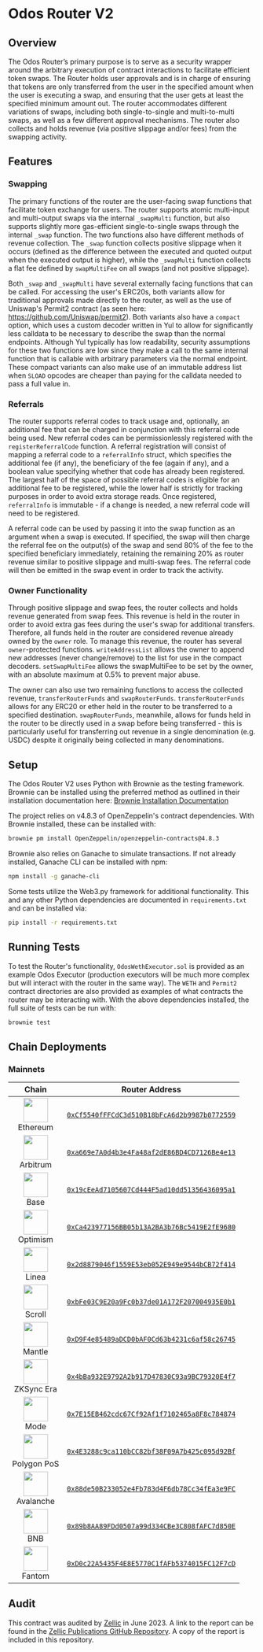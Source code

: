 # Odos Router V2

## Overview

The Odos Router’s primary purpose is to serve as a security wrapper around the arbitrary execution of contract interactions to facilitate efficient token swaps. The Router holds user approvals and is in charge of ensuring that tokens are only transferred from the user in the specified amount when the user is executing a swap, and ensuring that the user gets at least the specified minimum amount out. The router accommodates different variations of swaps, including both single-to-single and multi-to-multi swaps, as well as a few different approval mechanisms. The router also collects and holds revenue (via positive slippage and/or fees) from the swapping activity.

## Features

### Swapping

The primary functions of the router are the user-facing swap functions that facilitate token exchange for users. The router supports atomic multi-input and multi-output swaps via the internal `_swapMulti` function, but also supports slightly more gas-efficient single-to-single swaps through the internal `_swap` function. The two functions also have different methods of revenue collection. The `_swap` function collects positive slippage when it occurs (defined as the difference between the executed and quoted output when the executed output is higher), while the `_swapMulti` function collects a flat fee defined by `swapMultiFee` on all swaps (and not positive slippage).

Both `_swap` and `_swapMulti` have several externally facing functions that can be called. For accessing the user's ERC20s, both variants allow for traditional approvals made directly to the router, as well as the use of Uniswap's Permit2 contract (as seen here: https://github.com/Uniswap/permit2). Both variants also have a `compact` option, which uses a custom decoder written in Yul to allow for significantly less calldata to be necessary to describe the swap than the normal endpoints. Although Yul typically has low readability, security assumptions for these two functions are low since they make a call to the same internal function that is callable with arbitrary parameters via the normal endpoint. These compact variants can also make use of an immutable address list when `SLOAD` opcodes are cheaper than paying for the calldata needed to pass a full value in.

### Referrals

The router supports referral codes to track usage and, optionally, an additional fee that can be charged in conjunction with this referral code being used. New referral codes can be permissionlessly registered with the `registerReferralCode` function. A referral registration will consist of mapping a referral code to a `referralInfo` struct, which specifies the additional fee (if any), the beneficiary of the fee (again if any), and a boolean value specifying whether that code has already been registered. The largest half of the space of possible referral codes is eligible for an additional fee to be registered, while the lower half is strictly for tracking purposes in order to avoid extra storage reads. Once registered, `referralInfo` is immutable - if a change is needed, a new referral code will need to be registered.

A referral code can be used by passing it into the swap function as an argument when a swap is executed. If specified, the swap will then charge the referral fee on the output(s) of the swap and send 80% of the fee to the specified beneficiary immediately, retaining the remaining 20% as router revenue similar to positive slippage and multi-swap fees. The referral code will then be emitted in the swap event in order to track the activity.

### Owner Functionality

Through positive slippage and swap fees, the router collects and holds revenue generated from swap fees. This revenue is held in the router in order to avoid extra gas fees during the user's swap for additional transfers. Therefore, all funds held in the router are considered revenue already owned by the `owner` role. To manage this revenue, the router has several `owner`-protected functions. `writeAddressList` allows the owner to append new addresses (never change/remove) to the list for use in the compact decoders. `setSwapMultiFee` allows the swapMultiFee to be set by the owner, with an absolute maximum at 0.5% to prevent major abuse.

The owner can also use two remaining functions to access the collected revenue, `transferRouterFunds` and `swapRouterFunds`. `transferRouterFunds` allows for any ERC20 or ether held in the router to be transferred to a specified destination. `swapRouterFunds`, meanwhile, allows for funds held in the router to be directly used in a swap before being transferred - this is particularly useful for transferring out revenue in a single denomination (e.g. USDC) despite it originally being collected in many denominations.

## Setup

The Odos Router V2 uses Python with Brownie as the testing framework. Brownie can be installed using the preferred method as outlined in their installation documentation here: [Brownie Installation Documentation](https://eth-brownie.readthedocs.io/en/stable/install.html)

The project relies on v4.8.3 of OpenZeppelin's contract dependencies. With Brownie installed, these can be installed with:


```bash
brownie pm install OpenZeppelin/openzeppelin-contracts@4.8.3
```

Brownie also relies on Ganache to simulate transactions. If not already installed, Ganache CLI can be installed with npm:

```bash
npm install -g ganache-cli
```

Some tests utilize the Web3.py framework for additional functionality. This and any other Python dependencies are documented in `requirements.txt` and can be installed via:

```bash
pip install -r requirements.txt
```

## Running Tests

To test the Router's functionality, `OdosWethExecutor.sol` is provided as an example Odos Executor (production executors will be much more complex but will interact with the router in the same way). The `WETH` and `Permit2` contract directories are also provided as examples of what contracts the router may be interacting with. With the above dependencies installed, the full suite of tests can be run with:

```bash
brownie test
```

## Chain Deployments

### Mainnets

| Chain | Router Address |
| :-: | :-: |
| <img src="https://assets.odos.xyz/chains/ethereum.png" width="50" height="50"><br>Ethereum | [`0xCf5540fFFCdC3d510B18bFcA6d2b9987b0772559`](https://etherscan.io/address/0xcf5540fffcdc3d510b18bfca6d2b9987b0772559) |
| <img src="https://assets.odos.xyz/chains/arbitrum.png" width="50" height="50"><br>Arbitrum | [`0xa669e7A0d4b3e4Fa48af2dE86BD4CD7126Be4e13`](https://arbiscan.io/address/0xa669e7a0d4b3e4fa48af2de86bd4cd7126be4e13) |
| <img src="https://assets.odos.xyz/chains/base.png" width="50" height="50"><br>Base | [`0x19cEeAd7105607Cd444F5ad10dd51356436095a1`](https://basescan.org/address/0x19ceead7105607cd444f5ad10dd51356436095a1) |
| <img src="https://assets.odos.xyz/chains/optimism.png" width="50" height="50"><br>Optimism | [`0xCa423977156BB05b13A2BA3b76Bc5419E2fE9680`](https://optimistic.etherscan.io/address/0xca423977156bb05b13a2ba3b76bc5419e2fe9680) |
| <img src="https://assets.odos.xyz/chains/linea.png" width="50" height="50"><br>Linea | [`0x2d8879046f1559E53eb052E949e9544bCB72f414`](https://lineascan.build/address/0x2d8879046f1559E53eb052E949e9544bCB72f414) |
| <img src="https://assets.odos.xyz/chains/scroll.png" width="50" height="50"><br>Scroll | [`0xbFe03C9E20a9Fc0b37de01A172F207004935E0b1`](https://scrollscan.com/address/0xbFe03C9E20a9Fc0b37de01A172F207004935E0b1) |
| <img src="https://assets.odos.xyz/chains/mantle.png" width="50" height="50"><br>Mantle | [`0xD9F4e85489aDCD0bAF0Cd63b4231c6af58c26745`](https://mantlescan.xyz/address/0xD9F4e85489aDCD0bAF0Cd63b4231c6af58c26745) |
| <img src="https://assets.odos.xyz/chains/zksync.png" width="50" height="50"><br>ZKSync Era | [`0x4bBa932E9792A2b917D47830C93a9BC79320E4f7`](https://era.zksync.network/address/0x4bBa932E9792A2b917D47830C93a9BC79320E4f7) |
| <img src="https://assets.odos.xyz/chains/mode.png" width="50" height="50"><br>Mode | [`0x7E15EB462cdc67Cf92Af1f7102465a8F8c784874`](https://explorer.mode.network/address/0x7E15EB462cdc67Cf92Af1f7102465a8F8c784874) |
| <img src="https://assets.odos.xyz/chains/polygon.png" width="50" height="50"><br>Polygon PoS | [`0x4E3288c9ca110bCC82bf38F09A7b425c095d92Bf`](https://polygonscan.com/address/0x4e3288c9ca110bcc82bf38f09a7b425c095d92bf) |
| <img src="https://assets.odos.xyz/chains/avalanche.png" width="50" height="50"><br>Avalanche | [`0x88de50B233052e4Fb783d4F6db78Cc34fEa3e9FC`](https://snowscan.xyz/address/0x88de50B233052e4Fb783d4F6db78Cc34fEa3e9FC) |
| <img src="https://assets.odos.xyz/chains/bnb.png" width="50" height="50"><br>BNB | [`0x89b8AA89FDd0507a99d334CBe3C808fAFC7d850E`](https://bscscan.com/address/0x89b8aa89fdd0507a99d334cbe3c808fafc7d850e) |
| <img src="https://assets.odos.xyz/chains/fantom.png" width="50" height="50"><br>Fantom | [`0xD0c22A5435F4E8E5770C1fAFb5374015FC12F7cD`](https://ftmscan.com/address/0xd0c22a5435f4e8e5770c1fafb5374015fc12f7cd) |

## Audit

This contract was audited by [Zellic](https://zellic.io) in June 2023. A link to the report can be found in the [Zellic Publications GitHub Repository](https://github.com/Zellic/publications/blob/master/Odos%20-%20Zellic%20Audit%20Report.pdf). A copy of the report is included in this repository.
